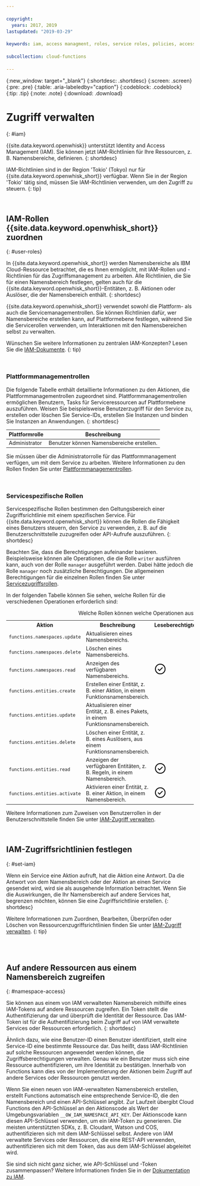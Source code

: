 ```yaml
---

copyright:
  years: 2017, 2019
lastupdated: "2019-03-29"

keywords: iam, access managment, roles, service roles, policies, access

subcollection: cloud-functions

---
```


{:new_window: target="_blank"}
{:shortdesc: .shortdesc}
{:screen: .screen}
{:pre: .pre}
{:table: .aria-labeledby="caption"}
{:codeblock: .codeblock}
{:tip: .tip}
{:note: .note}
{:download: .download}


# Zugriff verwalten
{: #iam}

{{site.data.keyword.openwhisk}} unterstützt Identity and Access Management (IAM). Sie können jetzt IAM-Richtlinien für Ihre Ressourcen, z. B. Namensbereiche, definieren.
{: shortdesc}

IAM-Richtlinien sind in der Region 'Tokio' (Tokyo) nur für {{site.data.keyword.openwhisk_short}} verfügbar. Wenn Sie in der Region 'Tokio' tätig sind, müssen Sie IAM-Richtlinien verwenden, um den Zugriff zu steuern.
{: tip}

</br>

## IAM-Rollen {{site.data.keyword.openwhisk_short}} zuordnen
{: #user-roles}

In {{site.data.keyword.openwhisk_short}} werden Namensbereiche als IBM Cloud-Ressource betrachtet, die es Ihnen ermöglicht, mit IAM-Rollen und -Richtlinien für das Zugriffsmanagement zu arbeiten. Alle Richtlinien, die Sie für einen Namensbereich festlegen, gelten auch für die {{site.data.keyword.openwhisk_short}}-Entitäten, z. B. Aktionen oder Auslöser, die der Namensbereich enthält.
{: shortdesc}

{{site.data.keyword.openwhisk_short}} verwendet sowohl die Plattform- als auch die Servicemanagementrollen. Sie können Richtlinien dafür, wer Namensbereiche erstellen kann, auf Plattformebene festlegen, während Sie die Servicerollen verwenden, um Interaktionen mit den Namensbereichen selbst zu verwalten. 

Wünschen Sie weitere Informationen zu zentralen IAM-Konzepten? Lesen Sie die [IAM-Dokumente](/docs/iam?topic=iam-iamconcepts#iamconcepts).
{: tip}

</br>

### Plattformmanagementrollen

Die folgende Tabelle enthält detaillierte Informationen zu den Aktionen, die Plattformmanagementrollen zugeordnet sind. Plattformmanagementrollen ermöglichen Benutzern, Tasks für Serviceressourcen auf Plattformebene auszuführen. Weisen Sie beispielsweise Benutzerzugriff für den Service zu, erstellen oder löschen Sie Service-IDs, erstellen Sie Instanzen und binden Sie Instanzen an Anwendungen.
{: shortdesc}

<table>
  <thead>
    <tr>
      <th>Plattformrolle</th>
      <th>Beschreibung</th>
    </tr>
  </thead>
  <tbody>
    <tr>
      <td>Administrator</td>
      <td>Benutzer können Namensbereiche erstellen. </td>
    </tr>
  </tbody>
</table>

Sie müssen über die Administratorrolle für das Plattformmanagement verfügen, um mit dem Service zu arbeiten. Weitere Informationen zu den Rollen finden Sie unter [Plattformmanagementrollen](/docs/iam?topic=iam-userroles). 

</br>

### Servicespezifische Rollen

Servicespezifische Rollen bestimmen den Geltungsbereich einer Zugriffsrichtlinie mit einem spezifischen Service. Für {{site.data.keyword.openwhisk_short}} können die Rollen die Fähigkeit eines Benutzers steuern, den Service zu verwenden, z. B. auf die Benutzerschnittstelle zuzugreifen oder API-Aufrufe auszuführen.
{: shortdesc}


Beachten Sie, dass die Berechtigungen aufeinander basieren. Beispielsweise können alle Operationen, die die Rolle `writer` ausführen kann, auch von der Rolle `manager` ausgeführt werden. Dabei hätte jedoch die Rolle `manager` noch zusätzliche Berechtigungen. Die allgemeinen Berechtigungen für die einzelnen Rollen finden Sie unter [Servicezugriffsrollen](/docs/iam?topic=iam-userroles). 

In der folgenden Tabelle können Sie sehen, welche Rollen für die verschiedenen Operationen erforderlich sind: 

<table><caption>Welche Rollen können welche Operationen ausführen?</caption>
  <tr>
    <th style="width:150px">Aktion</th>
    <th style="width:2500px">Beschreibung</th>
    <th style="width:50px">Leseberechtigter</th>
    <th style="width:50px">Schreibberechtigter</th>
    <th style="width:50px">Manager</th>
  </tr>
  <tr>
    <td><code>functions.namespaces.update</code></td>
    <td>Aktualisieren eines Namensbereichs. </td>
    <td></td>
    <td></td>
    <td><img src="images/confirm.png" width="32" alt="Feature verfügbar" style="width:32px;" /></td>
  </tr>
  <tr>
    <td><code>functions.namespaces.delete</code></td>
    <td>Löschen eines Namensbereichs. </td>
    <td></td>
    <td></td>
    <td><img src="images/confirm.png" width="32" alt="Feature verfügbar" style="width:32px;" /></td>
  </tr>
  <tr>
    <td><code>functions.namespaces.read</code></td>
    <td>Anzeigen des verfügbaren Namensbereichs. </td>
    <td><img src="images/confirm.png" width="32" alt="Feature verfügbar" style="width:32px;" /></td>
    <td><img src="images/confirm.png" width="32" alt="Feature verfügbar" style="width:32px;" /></td>
    <td><img src="images/confirm.png" width="32" alt="Feature verfügbar" style="width:32px;" /></td>
  </tr>
  <tr>
    <td><code>functions.entities.create</code></td>
    <td>Erstellen einer Entität, z. B. einer Aktion, in einem Funktionsnamensbereich. </td>
    <td> </td>
    <td><img src="images/confirm.png" width="32" alt="Feature verfügbar" style="width:32px;" /></td>
    <td><img src="images/confirm.png" width="32" alt="Feature verfügbar" style="width:32px;" /></td>
  </tr>
  <tr>
    <td><code>functions.entities.update</code></td>
    <td>Aktualisieren einer Entität, z. B. eines Pakets, in einem Funktionsnamensbereich. </td>
    <td> </td>
    <td><img src="images/confirm.png" width="32" alt="Feature verfügbar" style="width:32px;" /></td>
    <td><img src="images/confirm.png" width="32" alt="Feature verfügbar" style="width:32px;" /></td>
  </tr>
  <tr>
    <td><code>functions.entities.delete</code></td>
    <td>Löschen einer Entität, z. B. eines Auslösers, aus einem Funktionsnamensbereich. </td>
    <td> </td>
    <td><img src="images/confirm.png" width="32" alt="Feature verfügbar" style="width:32px;" /></td>
    <td><img src="images/confirm.png" width="32" alt="Feature verfügbar" style="width:32px;" /></td>
  </tr>
  <tr>
    <td><code>functions.entities.read</code></td>
    <td>Anzeigen der verfügbaren Entitäten, z. B. Regeln, in einem Namensbereich. </td>
    <td><img src="images/confirm.png" width="32" alt="Feature verfügbar" style="width:32px;" /></td>
    <td><img src="images/confirm.png" width="32" alt="Feature verfügbar" style="width:32px;" /></td>
    <td><img src="images/confirm.png" width="32" alt="Feature verfügbar" style="width:32px;" /></td>
  </tr>
  <tr>
    <td><code>functions.entities.activate</code></td>
    <td>Aktivieren einer Entität, z. B. einer Aktion, in einem Namensbereich. </td>
    <td><img src="images/confirm.png" width="32" alt="Feature verfügbar" style="width:32px;" /></td>
    <td><img src="images/confirm.png" width="32" alt="Feature verfügbar" style="width:32px;" /></td>
    <td><img src="images/confirm.png" width="32" alt="Feature verfügbar" style="width:32px;" /></td>
  </tr>
</table>

Weitere Informationen zum Zuweisen von Benutzerrollen in der Benutzerschnittstelle finden Sie unter [IAM-Zugriff verwalten](/docs/iam?topic=iam-iammanidaccser#iammanidaccser). 

</br>


## IAM-Zugriffsrichtlinien festlegen
{: #set-iam}

Wenn ein Service eine Aktion aufruft, hat die Aktion eine Antwort. Da die Antwort von dem Namensbereich oder der Aktion an einen Service gesendet wird, wird sie als ausgehende Information betrachtet. Wenn Sie die Auswirkungen, die Ihr Namensbereich auf andere Services hat, begrenzen möchten, können Sie eine Zugriffsrichtlinie erstellen.
{: shortdesc}

Weitere Informationen zum Zuordnen, Bearbeiten, Überprüfen oder Löschen von Ressourcenzugriffsrichtlinien finden Sie unter [IAM-Zugriff verwalten](/docs/iam?topic=iam-iammanidaccser#iammanidaccser).
{: tip}




</br>
</br>

## Auf andere Ressourcen aus einem Namensbereich zugreifen
{: #namespace-access}

Sie können aus einem von IAM verwalteten Namensbereich mithilfe eines IAM-Tokens auf andere Ressourcen zugreifen. Ein Token stellt die Authentifizierung dar und überprüft die Identität der Ressource. Das IAM-Token ist für die Authentifizierung beim Zugriff auf von IAM verwaltete Services oder Ressourcen erforderlich.
{: shortdesc}

Ähnlich dazu, wie eine Benutzer-ID einen Benutzer identifiziert, stellt eine Service-ID eine bestimmte Ressource dar. Das heißt, dass IAM-Richtlinien auf solche Ressourcen angewendet werden können, die Zugriffsberechtigungen verwalten. Genau wie ein Benutzer muss sich eine Ressource authentifizieren, um ihre Identität zu bestätigen. Innerhalb von Functions kann dies von der Implementierung der Aktionen beim Zugriff auf andere Services oder Ressourcen genutzt werden. 

Wenn Sie einen neuen von IAM-verwalteten Namensbereich erstellen, erstellt Functions automatisch eine entsprechende Service-ID, die den Namensbereich und einen API-Schlüssel angibt. Zur Laufzeit übergibt Cloud Functions den API-Schlüssel an den Aktionscode als Wert der Umgebungsvariablen `__OW_IAM_NAMESPACE_API_KEY`. Der Aktionscode kann diesen API-Schlüssel verwenden, um ein IAM-Token zu generieren. Die meisten unterstützten SDKs, z. B. Cloudant, Watson und COS, authentifizieren sich mit dem IAM-Schlüssel selbst. Andere von IAM verwaltete Services oder Ressourcen, die eine REST-API verwenden, authentifizieren sich mit dem Token, das aus dem IAM-Schlüssel abgeleitet wird. 

Sie sind sich nicht ganz sicher, wie API-Schlüssel und -Token zusammenpassen? Weitere Informationen finden Sie in der [Dokumentation zu IAM](/docs/iam?topic=iam-iamapikeysforservices). 
